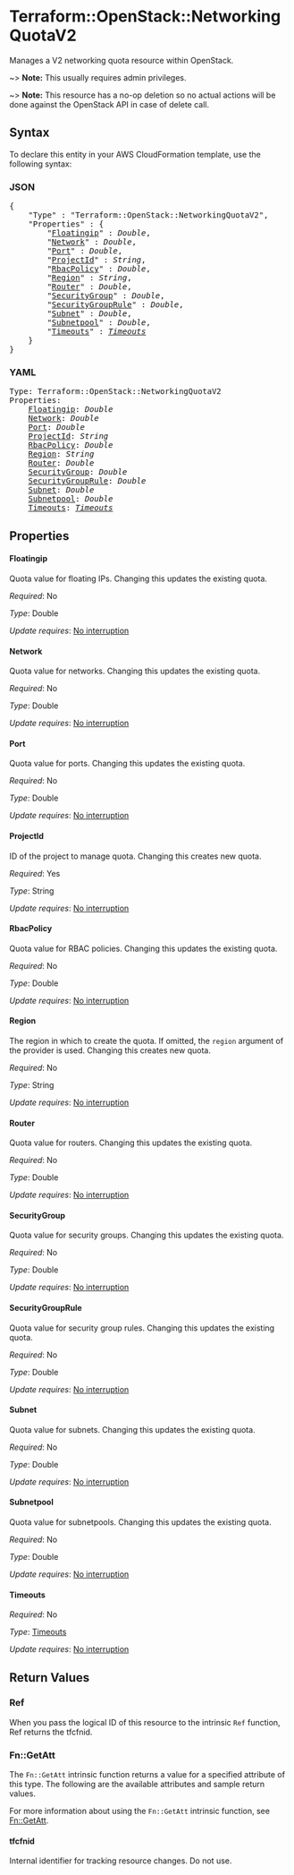 # Terraform::OpenStack::NetworkingQuotaV2

Manages a V2 networking quota resource within OpenStack.

~> **Note:** This usually requires admin privileges.

~> **Note:** This resource has a no-op deletion so no actual actions will be done against the OpenStack API 
    in case of delete call.

## Syntax

To declare this entity in your AWS CloudFormation template, use the following syntax:

### JSON

<pre>
{
    "Type" : "Terraform::OpenStack::NetworkingQuotaV2",
    "Properties" : {
        "<a href="#floatingip" title="Floatingip">Floatingip</a>" : <i>Double</i>,
        "<a href="#network" title="Network">Network</a>" : <i>Double</i>,
        "<a href="#port" title="Port">Port</a>" : <i>Double</i>,
        "<a href="#projectid" title="ProjectId">ProjectId</a>" : <i>String</i>,
        "<a href="#rbacpolicy" title="RbacPolicy">RbacPolicy</a>" : <i>Double</i>,
        "<a href="#region" title="Region">Region</a>" : <i>String</i>,
        "<a href="#router" title="Router">Router</a>" : <i>Double</i>,
        "<a href="#securitygroup" title="SecurityGroup">SecurityGroup</a>" : <i>Double</i>,
        "<a href="#securitygrouprule" title="SecurityGroupRule">SecurityGroupRule</a>" : <i>Double</i>,
        "<a href="#subnet" title="Subnet">Subnet</a>" : <i>Double</i>,
        "<a href="#subnetpool" title="Subnetpool">Subnetpool</a>" : <i>Double</i>,
        "<a href="#timeouts" title="Timeouts">Timeouts</a>" : <i><a href="timeouts.md">Timeouts</a></i>
    }
}
</pre>

### YAML

<pre>
Type: Terraform::OpenStack::NetworkingQuotaV2
Properties:
    <a href="#floatingip" title="Floatingip">Floatingip</a>: <i>Double</i>
    <a href="#network" title="Network">Network</a>: <i>Double</i>
    <a href="#port" title="Port">Port</a>: <i>Double</i>
    <a href="#projectid" title="ProjectId">ProjectId</a>: <i>String</i>
    <a href="#rbacpolicy" title="RbacPolicy">RbacPolicy</a>: <i>Double</i>
    <a href="#region" title="Region">Region</a>: <i>String</i>
    <a href="#router" title="Router">Router</a>: <i>Double</i>
    <a href="#securitygroup" title="SecurityGroup">SecurityGroup</a>: <i>Double</i>
    <a href="#securitygrouprule" title="SecurityGroupRule">SecurityGroupRule</a>: <i>Double</i>
    <a href="#subnet" title="Subnet">Subnet</a>: <i>Double</i>
    <a href="#subnetpool" title="Subnetpool">Subnetpool</a>: <i>Double</i>
    <a href="#timeouts" title="Timeouts">Timeouts</a>: <i><a href="timeouts.md">Timeouts</a></i>
</pre>

## Properties

#### Floatingip

Quota value for floating IPs. Changing this updates the
existing quota.

_Required_: No

_Type_: Double

_Update requires_: [No interruption](https://docs.aws.amazon.com/AWSCloudFormation/latest/UserGuide/using-cfn-updating-stacks-update-behaviors.html#update-no-interrupt)

#### Network

Quota value for networks. Changing this updates the
existing quota.

_Required_: No

_Type_: Double

_Update requires_: [No interruption](https://docs.aws.amazon.com/AWSCloudFormation/latest/UserGuide/using-cfn-updating-stacks-update-behaviors.html#update-no-interrupt)

#### Port

Quota value for ports. Changing this updates the
existing quota.

_Required_: No

_Type_: Double

_Update requires_: [No interruption](https://docs.aws.amazon.com/AWSCloudFormation/latest/UserGuide/using-cfn-updating-stacks-update-behaviors.html#update-no-interrupt)

#### ProjectId

ID of the project to manage quota. Changing this
creates new quota.

_Required_: Yes

_Type_: String

_Update requires_: [No interruption](https://docs.aws.amazon.com/AWSCloudFormation/latest/UserGuide/using-cfn-updating-stacks-update-behaviors.html#update-no-interrupt)

#### RbacPolicy

Quota value for RBAC policies.
Changing this updates the existing quota.

_Required_: No

_Type_: Double

_Update requires_: [No interruption](https://docs.aws.amazon.com/AWSCloudFormation/latest/UserGuide/using-cfn-updating-stacks-update-behaviors.html#update-no-interrupt)

#### Region

The region in which to create the quota. If
omitted, the `region` argument of the provider is used. Changing this
creates new quota.

_Required_: No

_Type_: String

_Update requires_: [No interruption](https://docs.aws.amazon.com/AWSCloudFormation/latest/UserGuide/using-cfn-updating-stacks-update-behaviors.html#update-no-interrupt)

#### Router

Quota value for routers. Changing this updates the
existing quota.

_Required_: No

_Type_: Double

_Update requires_: [No interruption](https://docs.aws.amazon.com/AWSCloudFormation/latest/UserGuide/using-cfn-updating-stacks-update-behaviors.html#update-no-interrupt)

#### SecurityGroup

Quota value for security groups. Changing
this updates the existing quota.

_Required_: No

_Type_: Double

_Update requires_: [No interruption](https://docs.aws.amazon.com/AWSCloudFormation/latest/UserGuide/using-cfn-updating-stacks-update-behaviors.html#update-no-interrupt)

#### SecurityGroupRule

Quota value for security group rules.
Changing this updates the existing quota.

_Required_: No

_Type_: Double

_Update requires_: [No interruption](https://docs.aws.amazon.com/AWSCloudFormation/latest/UserGuide/using-cfn-updating-stacks-update-behaviors.html#update-no-interrupt)

#### Subnet

Quota value for subnets. Changing
this updates the existing quota.

_Required_: No

_Type_: Double

_Update requires_: [No interruption](https://docs.aws.amazon.com/AWSCloudFormation/latest/UserGuide/using-cfn-updating-stacks-update-behaviors.html#update-no-interrupt)

#### Subnetpool

Quota value for subnetpools.
Changing this updates the existing quota.

_Required_: No

_Type_: Double

_Update requires_: [No interruption](https://docs.aws.amazon.com/AWSCloudFormation/latest/UserGuide/using-cfn-updating-stacks-update-behaviors.html#update-no-interrupt)

#### Timeouts

_Required_: No

_Type_: <a href="timeouts.md">Timeouts</a>

_Update requires_: [No interruption](https://docs.aws.amazon.com/AWSCloudFormation/latest/UserGuide/using-cfn-updating-stacks-update-behaviors.html#update-no-interrupt)

## Return Values

### Ref

When you pass the logical ID of this resource to the intrinsic `Ref` function, Ref returns the tfcfnid.

### Fn::GetAtt

The `Fn::GetAtt` intrinsic function returns a value for a specified attribute of this type. The following are the available attributes and sample return values.

For more information about using the `Fn::GetAtt` intrinsic function, see [Fn::GetAtt](https://docs.aws.amazon.com/AWSCloudFormation/latest/UserGuide/intrinsic-function-reference-getatt.html).

#### tfcfnid

Internal identifier for tracking resource changes. Do not use.


